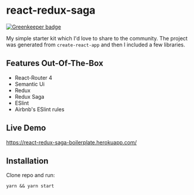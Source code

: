 # react-redux-saga

[![Greenkeeper badge](https://badges.greenkeeper.io/mCodex/react-redux-saga-boilerplate.svg)](https://greenkeeper.io/)

My simple starter kit which I'd love to share to the community. The project was generated from `create-react-app` and then I included a few libraries.

## Features Out-Of-The-Box

* React-Router 4
* Semantic Ui
* Redux
* Redux Saga
* ESlint
* Airbnb's ESlint rules

## Live Demo

https://react-redux-saga-boilerplate.herokuapp.com/

## Installation

Clone repo and run:

```
yarn && yarn start
```
